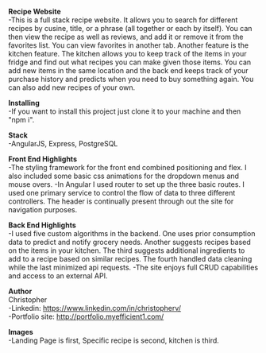 **Recipe Website**
<br />
-This is a full stack recipe website. It allows you to search for different recipes by cusine, title, or a phrase (all together or each by itself). You can then view the recipe as well as reviews, and add it or remove it from the favorites list. You can view favorites in another tab. Another feature is the kitchen feature. The kitchen allows you to keep track of the items in your fridge and find out what recipes you can make given those items. You can add new items in the same location and the back end keeps track of your purchase history and predicts when you need to buy something again. You can also add new recipes of your own.
        
**Installing**
<br />
-If you want to install this project just clone it to your machine and then "npm i". 

**Stack**
<br />
-AngularJS, Express, PostgreSQL
<br />

**Front End Highlights**
<br />
-The styling framework for the front end combined positioning and flex. I also included some basic css animations for the dropdown menus and mouse overs.
-In Angular I used router to set up the three basic routes. I used one primary service to control the flow of data to three different controllers. The header is continually present through out the site for navigation purposes.
<br />

**Back End Highlights**
<br />
-I used five custom algorithms in the backend. One uses prior consumption data to predict and notify grocery needs. Another suggests recipes based on the items in your kitchen. The third suggests additional ingredients to add to a recipe based on similar recipes. The fourth handled data cleaning while the last minimized api requests.
-The site enjoys full CRUD capabilities and access to an external API.
<br />
      
**Author**
<br />
Christopher <br />
-Linkedin: https://www.linkedin.com/in/christopherv/ <br />
-Portfolio site: http://portfolio.myefficient1.com/
        
**Images**
<br />
-Landing Page is first, Specific recipe is second, kitchen is third.
<br />
<br />

<br />
<br />

<br />
<br />

<br />
